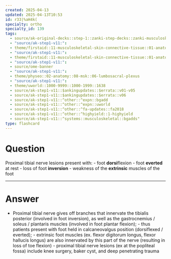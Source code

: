 ```yaml
---
created: 2025-04-13
updated: 2025-04-13T10:53
id: r33|%aH4k(
specialty: ortho
specialty_id: 139
tags:
  - source/ak-original-decks::step-1::zanki-step-decks::zanki-musculoskeletal::musculoskeletal-anatomy/physio-(nutricionado)
  - "source/ak-step1-v11:": 
  - theme/firstaid::11-musculoskeletal-skin-connective-tissue::01-anatomy-&-physiology::09-lower-extremity-nerves
  - "source/ak-step1-v11:": 
  - theme/firstaid::11-musculoskeletal-skin-connective-tissue::01-anatomy-&-physiology::09-lower-extremity-nerves::nerves::tibial-nerve
  - "source/ak-step1-v11:": 
  - source/ome-banner
  - "source/ak-step1-v11:": 
  - theme/physeo::02-anatomy::08-msk::06-lumbosacral-plexus
  - "source/ak-step1-v11:": 
  - theme/uworld::1000-9999::1000-1999::1638
  - source/ak-step1-v11::$ankingupdates::$errata::v01-v05
  - source/ak-step1-v11::$ankingupdates::$errata::v06
  - source/ak-step1-v11::^other::^expn::bgadd
  - source/ak-step1-v11::^other::^expn::uworld
  - source/ak-step1-v11::^other::^fa-updates::fa2018
  - source/ak-step1-v11::^other::^highyield::1-highyield
  - source/ak-step1-v11::^systems::musculoskeletal::bgadds"
type: flashcard
---
```


# Question
Proximal tibial nerve lesions present with: - foot **dorsi**flexion - foot **everted** at rest - loss of foot **inversion** - weakness of the **extrinsic** muscles of the foot

---

# Answer
- Proximal tibial nerve gives off branches that innervate the tibialis posterior (involved in foot inversion), as well as the gastrocnemius / soleus / plantaris muscles (involved in foot plantar flexion);    - thus patients present with foot held in calcaneovalgus position (dorsiflexed / everted);    - extrinsic foot muscles (ex. flexor digitorum longus, flexor hallucis longus) are also innervated by this part of the nerve (resulting in loss of toe flexion)   - proximal tibial nerve lesions (ex at the popliteal fossa) include knee surgery, baker cyst, and deep penetrating trauma